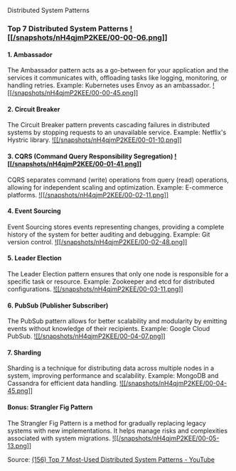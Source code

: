 Distributed System Patterns
### Top 7 Distributed System Patterns [![[/snapshots/nH4qjmP2KEE/00-00-06.png]]](<https://youtu.be/nH4qjmP2KEE?t=0s>)

#### 1. Ambassador
The Ambassador pattern acts as a go-between for your application and the services it communicates with, offloading tasks like logging, monitoring, or handling retries. Example: Kubernetes uses Envoy as an ambassador. [![[/snapshots/nH4qjmP2KEE/00-00-45.png]]](<https://youtu.be/nH4qjmP2KEE?t=42s>)

#### 2. Circuit Breaker
The Circuit Breaker pattern prevents cascading failures in distributed systems by stopping requests to an unavailable service. Example: Netflix's Hystric library. [![[/snapshots/nH4qjmP2KEE/00-01-10.png]]](<https://youtu.be/nH4qjmP2KEE?t=68s>)

#### 3. CQRS (Command Query Responsibility Segregation) [![[/snapshots/nH4qjmP2KEE/00-01-41.png]]](<https://youtu.be/nH4qjmP2KEE?t=98s>)
CQRS separates command (write) operations from query (read) operations, allowing for independent scaling and optimization. Example: E-commerce platforms. [![[/snapshots/nH4qjmP2KEE/00-02-11.png]]](<https://youtu.be/nH4qjmP2KEE?t=129s>)

#### 4. Event Sourcing
Event Sourcing stores events representing changes, providing a complete history of the system for better auditing and debugging. Example: Git version control. [![[/snapshots/nH4qjmP2KEE/00-02-48.png]]](<https://youtu.be/nH4qjmP2KEE?t=165s>)

#### 5. Leader Election
The Leader Election pattern ensures that only one node is responsible for a specific task or resource. Example: Zookeeper and etcd for distributed configurations. [![[/snapshots/nH4qjmP2KEE/00-03-11.png]]](<https://youtu.be/nH4qjmP2KEE?t=188s>)

#### 6. PubSub (Publisher Subscriber)
The PubSub pattern allows for better scalability and modularity by emitting events without knowledge of their recipients. Example: Google Cloud PubSub. [![[/snapshots/nH4qjmP2KEE/00-04-07.png]]](<https://youtu.be/nH4qjmP2KEE?t=245s>)

#### 7. Sharding
Sharding is a technique for distributing data across multiple nodes in a system, improving performance and scalability. Example: MongoDB and Cassandra for efficient data handling. [![[/snapshots/nH4qjmP2KEE/00-04-45.png]]](<https://youtu.be/nH4qjmP2KEE?t=281s>)

#### Bonus: Strangler Fig Pattern
The Strangler Fig Pattern is a method for gradually replacing legacy systems with new implementations. It helps manage risks and complexities associated with system migrations. [![[/snapshots/nH4qjmP2KEE/00-05-13.png]]](<https://youtu.be/nH4qjmP2KEE?t=310s>)

Source: [(156) Top 7 Most-Used Distributed System Patterns - YouTube](https://www.youtube.com/watch?v=nH4qjmP2KEE)
